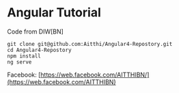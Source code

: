 # Angular Tutorial

Code from DIW[BN]

```
git clone git@github.com:Aitthi/Angular4-Repostory.git
cd Angular4-Repostory
npm install
ng serve
```

[](https://giphy.com/gifs/web-3ohze2sgvTog17QQLu)

Facebook: [https://web.facebook.com/AITTHIBN/](https://web.facebook.com/AITTHIBN)

